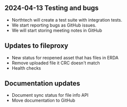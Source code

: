 2024-04-13 Testing and bugs
- 
- Northtech will create a test suite with integration tests.
- We start reporting bugs as GitHub issues.
- We will start storing meeting notes in GitHub


Updates to fileproxy
-
- New status for reopened asset that has files in ERDA
- Remove uploaded file it CRC doesn't match
- Health checks

Documentation updates
- 
- Document sync status for file info API
- Move documentation to GitHub